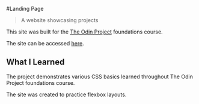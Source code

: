 #Landing Page
>A website showcasing projects

This site was built for the [The Odin Project](https://www.theodinproject.com/lessons/foundations-landing-page) foundations course.

The site can be accessed [here](https://rondelfino.github.io/landing-page/).

## What I Learned
The project demonstrates various CSS basics learned throughout The Odin Project foundations course.

The site was created to practice flexbox layouts.
